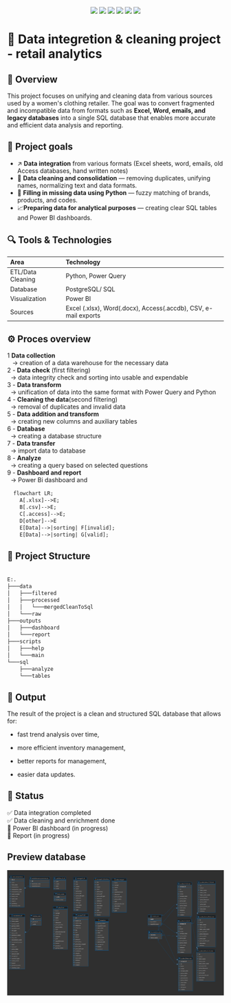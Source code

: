 <p align="center">
  <img src="https://img.shields.io/badge/Python-3.10+-blue.svg?style=for-the-badge&logo=python&logoColor=white"/>
  <img src="https://img.shields.io/badge/PostgreSQL-Data%20Storage-336791?style=for-the-badge&logo=postgresql&logoColor=white"/>
  <img src="https://img.shields.io/badge/Pandas-Data%20Cleaning-150458?style=for-the-badge&logo=pandas&logoColor=white"/>
  <img src="https://img.shields.io/badge/Power%20BI-Reporting-F2C811?style=for-the-badge&logo=powerbi&logoColor=black"/>
  <img src="https://img.shields.io/badge/Status-In%20Progress-orange?style=for-the-badge"/>
  <img src="https://img.shields.io/badge/License-MIT-green?style=for-the-badge"/>
</p>

# 🧠 Data integretion & cleaning project - retail analytics

## 📜 Overview

This project focuses on unifying and cleaning data from various sources used by a women's clothing retailer.
The goal was to convert fragmented and incompatible data from formats such as **Excel, Word, emails, and legacy databases** into a single SQL database that enables more accurate and efficient data analysis and reporting.

## 📌 Project goals

- ↗️ **Data integration** from various formats (Excel sheets, word, emails, old Access databases, hand written notes)
- 🧹 **Data cleaning and consolidation** — removing duplicates, unifying names, normalizing text and data formats.
- 🧠 **Filling in missing data using Python** — fuzzy matching of brands, products, and codes.
- 📈**Preparing data for analytical purposes** — creating clear SQL tables and Power BI dashboards.

## 🔍 Tools & Technologies

| Area              | Technology                                                      |
| :---------------- | :-------------------------------------------------------------- |
| ETL/Data Cleaning | Python, Power Query                                             |
| Database          | PostgreSQL/ SQL                                                 |
| Visualization     | Power BI                                                        |
| Sources           | Excel (.xlsx), Word(.docx), Access(.accdb), CSV, e-mail exports |

## ⚙️ Proces overview

1 **Data collection**<br>
&nbsp;&nbsp; -> creation of a data warehouse for the necessary data<br>
2 - **Data check** (first filtering)<br>
&nbsp;&nbsp;-> data integrity check and sorting into usable and expendable<br>
3 - **Data transform**<br>
&nbsp;&nbsp;-> unification of data into the same format with Power Query and Python<br>
4 - **Cleaning the data**(second filtering)<br>
&nbsp;&nbsp;-> removal of duplicates and invalid data<br>
5 - **Data addition and transform**<br>
&nbsp;&nbsp;-> creating new columns and auxiliary tables<br>
6 - **Database**<br>
&nbsp;&nbsp;-> creating a database structure<br>
7 - **Data transfer**<br>
&nbsp;&nbsp;-> import data to database<br>
8 - **Analyze**<br>
&nbsp;&nbsp;-> creating a query based on selected questions<br>
9 - **Dashboard and report**<br>
&nbsp;&nbsp;-> Power Bi dashboard and

```mermaid
  flowchart LR;
    A[.xlsx]-->E;
    B[.csv]-->E;
    C[.access]-->E;
    D[other]-->E
    E[Data]-->|sorting| F[invalid];
    E[Data]-->|sorting| G[valid];

```

## 📁 Project Structure

```pgsql

E:.
├───data
│   ├───filtered
│   ├───processed
│   │   └───mergedCleanToSql
│   └───raw
├───outputs
│   ├───dashboard
│   └───report
├───scripts
│   ├───help
│   └───main
└───sql
    ├───analyze
    └───tables

```

## 🧾 Output

The result of the project is a clean and structured SQL database that allows for:

- fast trend analysis over time,

- more efficient inventory management,

- better reports for management,

- easier data updates.

## 🏁 Status

✅ Data integration completed <br>
✅ Data cleaning and enrichment done <br>
🚧 Power BI dashboard (in progress)<br>
📜 Report (in progress)

## Preview database

![Database - preview](screenShots/database.png)
